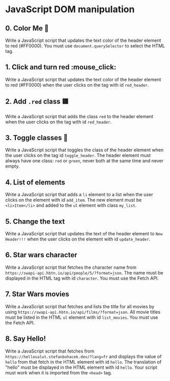# JavaScript DOM manipulation
## 0. Color Me :red_circle:
Write a JavaScript script that updates the text color of the header element to red (#FF0000). You must use `document.querySelector` to select the HTML tag.

## 1. Click and turn red :mouse_click:  
Write a JavaScript script that updates the text color of the header element to red (#FF0000) when the user clicks on the tag with id `red_header`.

## 2. Add `.red` class :red_square:
Write a JavaScript script that adds the class `red` to the header element when the user clicks on the tag with id `red_header`.

## 3. Toggle classes :twisted_rightwards_arrows:
Write a JavaScript script that toggles the class of the header element when the user clicks on the tag id `toggle_header`. The header element must always have one class: `red` or `green`, never both at the same time and never empty.

## 4. List of elements
Write a JavaScript script that adds a `li` element to a list when the user clicks on the element with id `add_item`. The new element must be `<li>Item</li>` and added to the `ul` element with class `my_list`.

## 5. Change the text
Write a JavaScript script that updates the text of the header element to `New Header!!!` when the user clicks on the element with id `update_header`.

## 6. Star wars character
Write a JavaScript script that fetches the character name from `https://swapi-api.hbtn.io/api/people/5/?format=json`. The name must be displayed in the HTML tag with id `character`. You must use the Fetch API.

## 7. Star Wars movies
Write a JavaScript script that fetches and lists the title for all movies by using `https://swapi-api.hbtn.io/api/films/?format=json`. All movie titles must be listed in the HTML `ul` element with id `list_movies`. You must use the Fetch API.

## 8. Say Hello!
Write a JavaScript script that fetches from `https://hellosalut.stefanbohacek.dev/?lang=fr` and displays the value of `hello` from that fetch in the HTML element with id `hello`. The translation of "hello" must be displayed in the HTML element with id `hello`. Your script must work when it is imported from the `<head>` tag.
